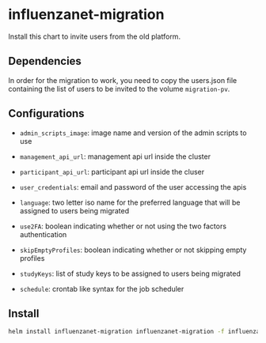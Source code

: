 # influenzanet-migration

Install this chart to invite users from the old platform.  

## Dependencies

In order for the migration to work, you need to copy the users.json file containing the list of users to be invited to the volume `migration-pv`. 

## Configurations

- `admin_scripts_image`: image name and version of the admin scripts to use 

- `management_api_url`: management api url inside the cluster

- `participant_api_url`: participant api url inside the cluser

- `user_credentials`: email and password of the user accessing the apis

- `language`: two letter iso name for the preferred language that will be assigned to users being migrated 

- `use2FA`: boolean indicating whether or not using the two factors authentication  

- `skipEmptyProfiles`: boolean indicating whether or not skipping empty profiles

- `studyKeys`: list of study keys to be assigned to users being migrated

- `schedule`: crontab like syntax for the job scheduler

## Install

``` bash
helm install influenzanet-migration influenzanet-migration -f influenzanet/values.yaml
```